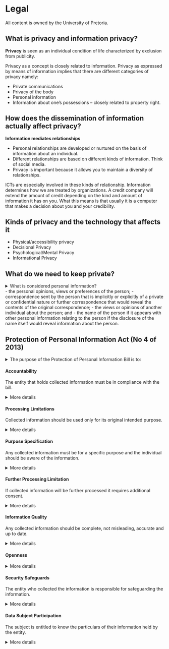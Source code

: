 <!--
@Author: Thomas Scholtz <thomas>
@Date:   2017-03-06T19:18:11+02:00
@Email:  thomas@quantum-sicarius.za.net
@Last modified by:   thomas
@Last modified time: 2017-03-06T19:56:42+02:00
@License: Attribution-NonCommercial-ShareAlike 4.0 International
-->

# Legal
All content is owned by the University of Pretoria.

## What is privacy and information privacy?

**Privacy** is seen as an individual condition of life characterized by exclusion from publicity.

Privacy as a concept is closely related to information. Privacy as expressed by means of information implies that there are different categories of privacy namely:
- Private communications
- Privacy of the body
- Personal information
- Information about one’s possessions – closely related to property right.

## How does the dissemination of information actually affect privacy?

**Information mediates relationships**
- Personal relationships are developed or nurtured on the basis of information about an individual.
- Different relationships are based on different kinds of information. Think of social media.
- Privacy is important because it allows you to maintain a diversity of relationships.

ICTs are especially involved in these kinds of relationship. Information determines how we are treated by organizations. A credit company will extend the amount of credit depending on the kind and amount of information it has on you. What this means is that usually it is a computer that makes a decision about you and your credibility.

## Kinds of privacy and the technology that affects it
- Physical/accessibility privacy
- Decisional Privacy
- Psychological/Mental Privacy
- Informational Privacy

## What do we need to keep private?
<details>
  <summary>What is considered personal information?</summary>
- Information relating to an identifiable, living, natural person, and where it is applicable, an identifiable, existing juristic person, including but not limited to:
- information relating to the race, gender, sex, pregnancy, marital status, national, ethnic or social origin, color, sexual orientation, age, physical or mental health, well-being, disability, religion, conscience, belief, culture, language and birth of the person;
information relating to the education or the medical, financial, criminal or employment history or the person;
- any identifying number, symbol, email address, physical address, telephone number or other particular assignment to the person;
- the blood type or any other bio-metric information of the person;
</details>
- the personal opinions, views or preferences of the person;
- correspondence sent by the person that is implicitly or explicitly of a private or confidential nature or further correspondence that would reveal the contents of the original correspondence;
- the views or opinions of another individual about the person; and
- the name of the person if it appears with other personal information relating to the person if the disclosure of the name itself would reveal information about the person.

## Protection of Personal Information Act (No 4 of 2013)
<details>
  <summary>The purpose of the Protection of Personal Information Bill is to:</summary>
- give effect to the constitutional right to privacy, by safeguarding personal information when processed by a responsible party, subject to justifiable limitations that are aimed at:
..- balancing the right to privacy against other rights, particularly the right of access to information;
..- protecting important interests, including the free flow of information within the Republic and across international borders;
..- regulate the manner in which personal information may be processed, by establishing principles, in harmony with international standards, that prescribe the minimum threshold requirements for lawful processing of personal information.
..- provide persons with rights and remedies to protect their personal information from processing that is not in accordance with this Act; and
..- establish voluntary and compulsory measures, including an Information Protection Regulator, to ensure respect for and to promote, enforce and fulfill the rights protected by this Act
</details>

#### Accountability
The entity that holds collected information must be in compliance with the bill.
<details>
  <summary>More details</summary>
This principle assigns responsibility to the party or institution that holds personal information in terms of compliance with the protection of personal information as set out in the Bill. It will be difficult for an organization to ensure that the requirements of the Bill are properly embedded within its business. Therefore, an individual at a suitably high level should be given the task of managing the organisation’s responsibilities in terms of the Bill.
</details>

#### Processing Limitations
Collected information should be used only for its original intended purpose.
<details>
  <summary>More details</summary>
This principle requires that personal information may only be collected directly from the data subject and processed in a fair and lawful manner. Fair processing implies that the processing must be done with consent of the individual, or where it is necessary to comply with a legal obligation, public law duty or contractual obligation. In order to protect individual right to privacy (as stated in section 14 of the constitution), the amount of personal information gathered should never exceed the purpose for which it is needed.
</details>

#### Purpose Specification
Any collected information must be for a specific purpose and the individual should be aware of the information.
<details>
  <summary>More details</summary>
Any personal information collected must be for a specific, lawful, explicitly defined and legitimate purpose. The data subject should be aware of what information is being processed, the purpose for which the information is collected, and who the likely recipients of the information will be.

The collectors of such information must establish mechanisms to ensure that personal information is only kept for as long as it is required to fulfill the purpose for which it was collected. When information is destroyed, it must be done in a manner that prevents any reconstruction in an intelligible form.
</details>

#### Further Processing Limitation
If collected information will be further processed it requires additional consent.
<details>
  <summary>More details</summary>
Personal information may only be processed in a way that leads to the fulfillment of the purpose for which the information was collected initially. Further processing of information must only occur at the additional consent of the individual. Further processing of information without consent must be proven to be compatible with the original purpose.
</details>

#### Information Quality
Any collected information should be complete, not misleading, accurate and up to date.
<details>
  <summary>More details</summary>
The person or institution responsible for determining the purpose and means for processing personal information should ensure that the information is complete, not misleading, up to date and accurate
</details>

#### Openness
<details>
  <summary>More details</summary>
This principle is linked directly to an organisation’s duty to process information in a fair and transparent manner. Personal information may only be collected following the notification of the Commission and at the knowledge of the data subject.
</details>

#### Security Safeguards
The entity who collected the information is responsible for safeguarding the information.
<details>
  <summary>More details</summary>
The Bill requires the implementation of technical and organizational measures to secure the integrity of personal information, and to guard against the risk of loss, damage, interference, modification or destruction of personal information. Also, personal information should also be protected against any unauthorized or unlawful access or processing.

It is the organisation’s responsibility to:
- implement security measures to safeguard personal information held by the organization;
- respect personal information that is processed by third parties on behalf of the organization; and
- notify stakeholders if personal information has been compromised in any way.
</details>

#### Data Subject Participation
The subject is entitled to know the particulars of their information held by the entity.
<details>
  <summary>More details</summary>
A data subject is entitled to the particulars of his or her personal information held by any institution or person, as well as to the identity of any person that had access to his or her personal information. The data subject is also entitled to request the correction or deletion of information held by another organization about them that may be inaccurate, outdated or misleading.
</details>
